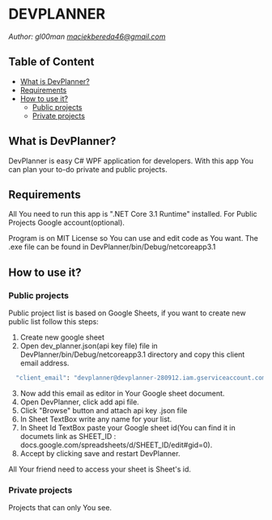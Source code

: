 # DEVPLANNER
*Author: gl00man <maciekbereda46@gmail.com>*

## Table of Content
  - [What is DevPlanner?](#what-is-devplanner)
  - [Requirements](#requirements)
  - [How to use it?](#how-to-use-it)
    - [Public projects](#public-projects)
	- [Private projects](#private-projects)

## What is DevPlanner?
DevPlanner is easy C# WPF application for developers. With this app You can plan your to-do private and public projects.

## Requirements
All You need to run this app is ".NET Core 3.1 Runtime" installed.
For Public Projects Google account(optional).

Program is on MIT License so You can use and edit code as You want.
The .exe file can be found in DevPlanner/bin/Debug/netcoreapp3.1 

## How to use it?

### Public projects
Public project list is based on Google Sheets, if you want to create new public list follow this steps:
1. Create new google sheet
2. Open dev_planner.json(api key file) file in DevPlanner/bin/Debug/netcoreapp3.1 directory and copy this client email address.
```bash
  "client_email": "devplanner@devplanner-280912.iam.gserviceaccount.com",
```
3. Now add this email as editor in Your Google sheet document.
4. Open DevPlanner, click add api file.
5. Click "Browse" button and attach api key .json file
6. In Sheet TextBox write any name for your list.
7. In Sheet Id TextBox paste your Google sheet id(You can find it in documets link as SHEET_ID : docs.google.com/spreadsheets/d/SHEET_ID/edit#gid=0).
8. Accept by clicking save and restart DevPlanner.

All Your friend need to access your sheet is Sheet's id.

### Private projects
Projects that can only You see.